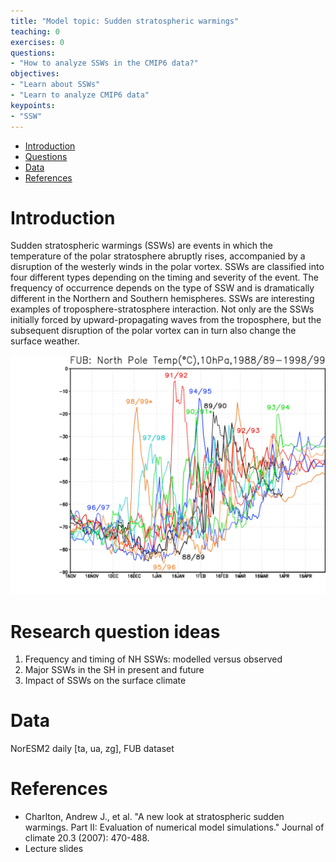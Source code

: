 ```yaml
---
title: "Model topic: Sudden stratospheric warmings"
teaching: 0
exercises: 0
questions:
- "How to analyze SSWs in the CMIP6 data?"
objectives:
- "Learn about SSWs"
- "Learn to analyze CMIP6 data"
keypoints:
- "SSW"
---
```


*   [Introduction](#introduction)
*   [Questions](#research-question-ideas)
*   [Data](#data)
*   [References](#references)


# Introduction
Sudden stratospheric warmings (SSWs) are events in which the temperature of the polar stratosphere abruptly rises, accompanied by a disruption of the westerly winds in the polar vortex. SSWs are classified into four different types depending on the timing and severity of the event. The frequency of occurrence depends on the type of SSW and is dramatically different in the Northern and Southern hemispheres. 
SSWs are interesting examples of troposphere-stratosphere interaction. Not only are the SSWs initially forced by upward-propagating waves from the troposphere, but the subsequent disruption of the polar vortex can in turn also change the surface weather. 

<img src="../fig/ssw_nh.png" width=600> 

# Research question ideas
1. Frequency and timing of NH SSWs: modelled versus observed
2. Major SSWs in the SH in present and future
3. Impact of SSWs on the surface climate

# Data
NorESM2 daily [ta, ua, zg], FUB dataset 

# References
- Charlton, Andrew J., et al. "A new look at stratospheric sudden warmings. Part II: Evaluation of numerical model simulations." Journal of climate 20.3 (2007): 470-488.
- Lecture slides
